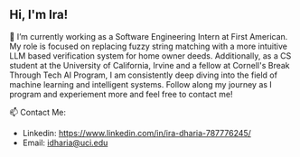 ## Hi, I'm Ira!

🔭 I’m currently working as a Software Engineering Intern at First American. My role is focused on replacing fuzzy string matching with a more intuitive LLM based verification system for home owner deeds. Additionally, as a CS student at the University of California, Irvine and a fellow at Cornell's Break Through Tech AI Program, I am consistently deep diving into the field of machine learning and intelligent systems. Follow along my journey as I program and experiement more and feel free to contact me!

📫 Contact Me:
-  Linkedin: https://www.linkedin.com/in/ira-dharia-787776245/
-  Email: idharia@uci.edu
